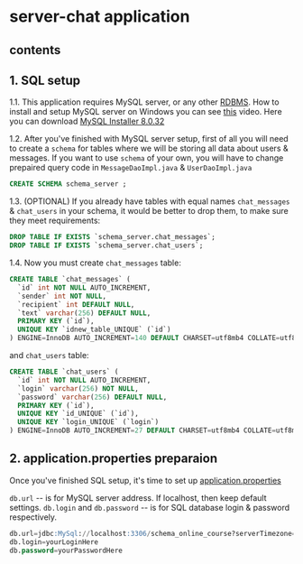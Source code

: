 # server-chat application

## contents

## 1. SQL setup

1.1. This application requires MySQL server, or any other [RDBMS](https://en.wikipedia.org/wiki/Relational_database#RDBMS). How to install and setup MySQL server on Windows you can see [this](https://youtu.be/u96rVINbAUI) video. Here you can download [MySQL Installer 8.0.32](https://dev.mysql.com/get/Downloads/MySQLInstaller/mysql-installer-community-8.0.32.0.msi)

1.2. After you've finished with MySQL server setup, first of all you will need to create a `schema` for tables where we will be storing all data about users & messages. If you want to use `schema` of your own, you will have to change prepaired query code in `MessageDaoImpl.java` & `UserDaoImpl.java` 
```SQL
CREATE SCHEMA schema_server ;
```

1.3. (OPTIONAL) If you already have tables with equal names `chat_messages` & `chat_users` in your schema, it would be better to drop them, to make sure they meet requirements:
```SQL
DROP TABLE IF EXISTS `schema_server.chat_messages`;
DROP TABLE IF EXISTS `schema_server.chat_users`;
```

1.4. Now you must create `chat_messages` table:
```SQL
CREATE TABLE `chat_messages` (
  `id` int NOT NULL AUTO_INCREMENT,
  `sender` int NOT NULL,
  `recipient` int DEFAULT NULL,
  `text` varchar(256) DEFAULT NULL,
  PRIMARY KEY (`id`),
  UNIQUE KEY `idnew_table_UNIQUE` (`id`)
) ENGINE=InnoDB AUTO_INCREMENT=140 DEFAULT CHARSET=utf8mb4 COLLATE=utf8mb4_0900_ai_ci;
```
and `chat_users` table:
```SQL
CREATE TABLE `chat_users` (
  `id` int NOT NULL AUTO_INCREMENT,
  `login` varchar(256) NOT NULL,
  `password` varchar(256) DEFAULT NULL,
  PRIMARY KEY (`id`),
  UNIQUE KEY `id_UNIQUE` (`id`),
  UNIQUE KEY `login_UNIQUE` (`login`)
) ENGINE=InnoDB AUTO_INCREMENT=27 DEFAULT CHARSET=utf8mb4 COLLATE=utf8mb4_0900_ai_ci;
```

## 2. application.properties preparaion

Once you've finished SQL setup, it's time to set up [application.properties](https://github.com/PavelSav1n/server-chat/blob/master/src/main/resources/application.properties)

`db.url` -- is for MySQL server address. If localhost, then keep default settings.
`db.login` and `db.password` -- is for SQL database login & password respectively.

```SQL
db.url=jdbc:MySql://localhost:3306/schema_online_course?serverTimezone=UTC
db.login=yourLoginHere
db.password=yourPasswordHere
```

